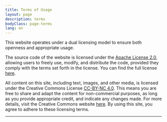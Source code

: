 ```yaml
---
title: Terms of Usage
layout: page
description: terms
bodyClass: page-terms
lang: en
---
```


This website operates under a dual licensing model to ensure both openness and appropriate usage. 

The source code of the website is licensed under the [Apache License 2.0](https://www.apache.org/licenses/LICENSE-2.0), allowing users to freely use, modify, and distribute the code, provided they comply with the terms set forth in the license. You can find the full license [here](https://www.apache.org/licenses/LICENSE-2.0). 

All content on this site, including text, images, and other media, is licensed under the Creative Commons License [CC-BY-NC 4.0](https://creativecommons.org/licenses/by-nc/4.0/). This means you are free to share and adapt the content for non-commercial purposes, as long as you provide appropriate credit, and indicate any changes made. For more details, visit the Creative Commons website [here](https://creativecommons.org/licenses/by-nc/4.0/). By using this site, you agree to adhere to these licensing terms.

---